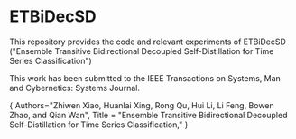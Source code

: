 # ETBiDecSD
This repository provides the code and relevant experiments of ETBiDecSD ("Ensemble Transitive Bidirectional Decoupled Self-Distillation for Time Series Classification")

This work has been submitted to the IEEE Transactions on Systems, Man and Cybernetics: Systems Journal. 

{
Authors="Zhiwen Xiao, Huanlai Xing, Rong Qu, Hui Li, Li Feng, Bowen Zhao, and Qian Wan",
Title = "Ensemble Transitive Bidirectional Decoupled Self-Distillation for Time Series Classification,"
}
